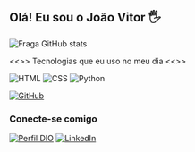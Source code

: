 ## Olá! Eu sou o João Vitor 🖐️


![Fraga GitHub stats](https://github-readme-stats.vercel.app/api?username=JVitorDkx&show_icons=true&theme=dracula&count_private=true)

<<>> Tecnologias que eu uso no meu dia <<>>

  ![HTML](https://img.shields.io/badge/HTML-000?style=for-the-badge&logo=html5&logoColor=30A3DC)
  ![CSS](https://img.shields.io/badge/CSS-000?style=for-the-badge&logo=css3&logoColor=E94D5F)
  ![Python](https://img.shields.io/badge/python-3670A0?style=for-the-badge&logo=python&logoColor=ffdd54)

  [![GitHub](https://img.shields.io/badge/GitHub-000?style=for-the-badge&logo=github&logoColor=30A3DC)](https://docs.github.com/)


### Conecte-se comigo

[![Perfil DIO](https://img.shields.io/badge/-Meu%20Perfil%20na%20DIO-30A3DC?style=for-the-badge)](https://www.dio.me/users/jvcsouza789)
[![LinkedIn](https://img.shields.io/badge/LinkedIn-0077B5?style=for-the-badge&logo=linkedin&logoColor=white)](https://www.linkedin.com/in/jo%C3%A3o-vitor-c%C3%A9sar-d-3192081b1/)
